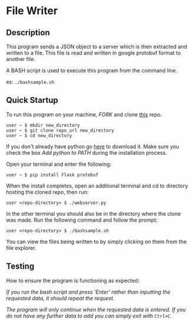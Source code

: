 # File Writer

## Description
This program sends a JSON object to a server which is then extracted and written to a file. This file is read and written
in google protobuf format to another file.

A BASH script is used to execute this program from the command line.

ex: ```./bashsample.sh ```

## Quick Startup
To run this program on your machine, _FORK_ and clone [this](https://github.com/jtruelas/File-Writer.git) repo.
```
user ~ $ mkdir new_directory
user ~ $ git clone repo_url new_directory
user ~ $ cd new_directory
```
If you don't already have python go [here](https://www.python.org/downloads/) to download it. Make sure you check the box _Add python to PATH_ during the installation process.

Open your terminal and enter the following:
```
user ~ $ pip install Flask protobuf
```
When the install completes, open an additional terminal and cd to directory hosting the cloned repo, then run:

```user <repo-directory> $ ./webserver.py```

In the other terminal you should also be in the directory where the clone was made. Run the following command and follow the prompt:

```user <repo-directory> $ ./bashsample.sh```

You can view the files being written to by simply clicking on them from the file explorer.

## Testing
How to ensure the program is functioning as expected: 

_If you run the bash script and press 'Enter' rather than inputting the requested data, it should repeat the request._

_The program will only continue when the requested data is entered. If you do not have any further data to add you can simply exit with ```Ctrl+C```._
